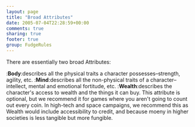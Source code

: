 ```yaml
---
layout: page
title: "Broad Attributes"
date: 2005-07-04T22:28:59+00:00
comments: true
sharing: true
footer: true
group: FudgeRules
---
```


There are essentially two broad Attributes:

:**Body**:describes all the physical traits a character possesses&ndash;strength, agility, etc.
:**Mind**:describes all the non-physical traits of a character&ndash;intellect, mental and emotional fortitude, etc.
:**Wealth**:describes the character's access to wealth and the things it can buy. This attribute is optional, but we recommend it for games where you aren't going to count out every coin. In high-tech and space campaigns, we recommend this as Wealth would include accessibility to credit, and because moeny in higher societies is less tangible but more fungible.
